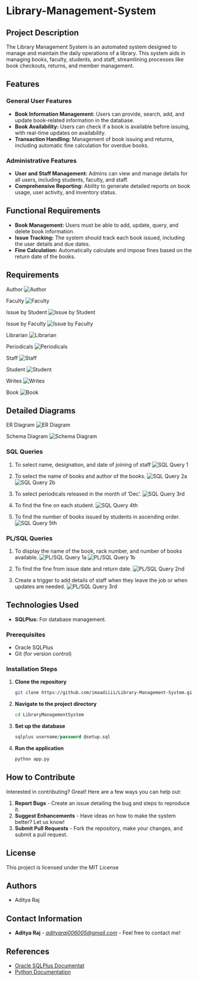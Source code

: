 # Library-Management-System

## Project Description
The Library Management System is an automated system designed to manage and maintain the daily operations of a library. This system aids in managing books, faculty, students, and staff, streamlining processes like book checkouts, returns, and member management.

## Features
### General User Features
- **Book Information Management:** Users can provide, search, add, and update book-related information in the database.
- **Book Availability:** Users can check if a book is available before issuing, with real-time updates on availability.
- **Transaction Handling:** Management of book issuing and returns, including automatic fine calculation for overdue books.

### Administrative Features
- **User and Staff Management:** Admins can view and manage details for all users, including students, faculty, and staff.
- **Comprehensive Reporting:** Ability to generate detailed reports on book usage, user activity, and inventory status.

## Functional Requirements
- **Book Management:** Users must be able to add, update, query, and delete book information.
- **Issue Tracking:** The system should track each book issued, including the user details and due dates.
- **Fine Calculation:** Automatically calculate and impose fines based on the return date of the books.

## Requirements

Author
![Author](Requirements/AUTHOR.jpeg "Author")

Faculty
![Faculty](Requirements/FACULTY.jpeg "Faculty")

Issue by Student
![Issue by Student](Requirements/ISSUE_BY%20STUDENT.jpeg "Issue by Student")

Issue by Faculty
![Issue by Faculty](Requirements/ISSUE_BY_FACULTY.jpeg "Issue by Faculty")

Librarian
![Librarian](Requirements/LIBRARIAN.jpeg "Librarian")

Periodicals
![Periodicals](Requirements/PERIODICALS.jpeg "Periodicals")

Staff
![Staff](Requirements/STAFF.jpeg "Staff")

Student
![Student](Requirements/STUDENT.jpeg "Student")

Writes
![Writes](Requirements/WRITES.jpeg "Writes")

Book
![Book](Requirements/BOOK.jpeg "Book")

## Detailed Diagrams
ER Diagram
![ER Diagram](DETAILED%20DIAGRAMS/ER%20DIAGRAM.jpeg "ER Diagram")

Schema Diagram
![Schema Diagram](DETAILED%20DIAGRAMS/SCHEMA%20DIAGRAM.jpeg "Schema Diagram")

### SQL Queries
1. To select name, designation, and date of joining of staff
   ![SQL Query 1](SNAPSHOTS-RESULTS/SQL%20queries/1ST.jpeg "SQL Query 1")

2. To select the name of books and author of the books.
   ![SQL Query 2a](SNAPSHOTS-RESULTS/SQL%20queries/2ND%20a.jpeg "SQL Query 2a")
   ![SQL Query 2b](SNAPSHOTS-RESULTS/SQL%20queries/2ND%20b.jpeg "SQL Query 2b")

3. To select periodicals released in the month of ‘Dec’.
   ![SQL Query 3rd](SNAPSHOTS-RESULTS/SQL%20queries/3RD.jpeg "SQL Query 3rd")

4. To find the fine on each student.
   ![SQL Query 4th](SNAPSHOTS-RESULTS/SQL%20queries/4TH.jpeg "SQL Query 4th")

5. To find the number of books issued by students in ascending order.
   ![SQL Query 5th](SNAPSHOTS-RESULTS/SQL%20queries/5TH.jpeg "SQL Query 5th")

### PL/SQL Queries
1. To display the name of the book, rack number, and number of books available.
   ![PL/SQL Query 1a](SNAPSHOTS-RESULTS/PL-SQL%20QUERIES/1ST%20a.jpeg "PL/SQL Query 1a")
   ![PL/SQL Query 1b](SNAPSHOTS-RESULTS/PL-SQL%20QUERIES/1ST%20b.jpeg "PL/SQL Query 1b")

2. To find the fine from issue date and return date.
   ![PL/SQL Query 2nd](SNAPSHOTS-RESULTS/PL-SQL%20QUERIES/2ND.jpeg "PL/SQL Query 2nd")

3. Create a trigger to add details of staff when they leave the job or when updates are needed.
   ![PL/SQL Query 3rd](SNAPSHOTS-RESULTS/PL-SQL%20QUERIES/3RD.jpeg "PL/SQL Query 3rd")


## Technologies Used
- **SQLPlus:** For database management.

### Prerequisites
- Oracle SQLPlus
- Git (for version control)

### Installation Steps
1. **Clone the repository**
   ```bash
   git clone https://github.com/imaadiiii/Library-Management-System.git
   ```
2. **Navigate to the project directory**
   ```bash
   cd LibraryManagementSystem
   ```
3. **Set up the database**
   ```sql
   sqlplus username/password @setup.sql
   ```
4. **Run the application**
   ```bash
   python app.py
   ```

## How to Contribute
Interested in contributing? Great! Here are a few ways you can help out:
1. **Report Bugs** - Create an issue detailing the bug and steps to reproduce it.
2. **Suggest Enhancements** - Have ideas on how to make the system better? Let us know!
3. **Submit Pull Requests** - Fork the repository, make your changes, and submit a pull request.


## License
This project is licensed under the MIT License 

## Authors
- Aditya Raj


## Contact Information
- **Aditya Raj** - *adityaraj006005@gmail.com* - Feel free to contact me!

## References
- [Oracle SQLPlus Documentat](https://www.oracle.com/database/technologies/)
- [Python Documentation](https://www.python.org/doc/)
```
